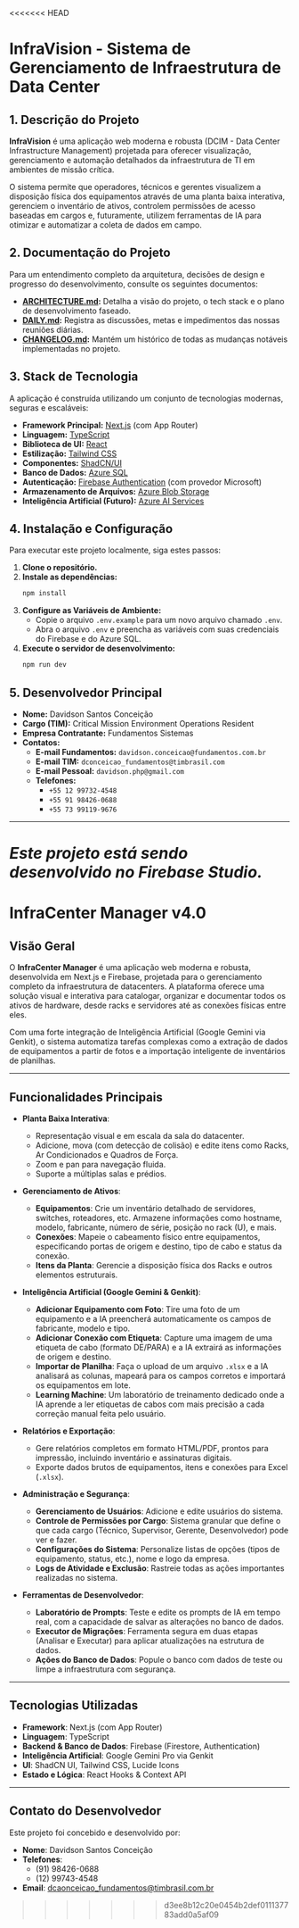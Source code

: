 <<<<<<< HEAD
# InfraVision - Sistema de Gerenciamento de Infraestrutura de Data Center

## 1. Descrição do Projeto

**InfraVision** é uma aplicação web moderna e robusta (DCIM - Data Center Infrastructure Management) projetada para oferecer visualização, gerenciamento e automação detalhados da infraestrutura de TI em ambientes de missão crítica.

O sistema permite que operadores, técnicos e gerentes visualizem a disposição física dos equipamentos através de uma planta baixa interativa, gerenciem o inventário de ativos, controlem permissões de acesso baseadas em cargos e, futuramente, utilizem ferramentas de IA para otimizar e automatizar a coleta de dados em campo.

## 2. Documentação do Projeto

Para um entendimento completo da arquitetura, decisões de design e progresso do desenvolvimento, consulte os seguintes documentos:

- **[ARCHITECTURE.md](ARCHITECTURE.md):** Detalha a visão do projeto, o tech stack e o plano de desenvolvimento faseado.
- **[DAILY.md](DAILY.md):** Registra as discussões, metas e impedimentos das nossas reuniões diárias.
- **[CHANGELOG.md](CHANGELOG.md):** Mantém um histórico de todas as mudanças notáveis implementadas no projeto.

## 3. Stack de Tecnologia

A aplicação é construída utilizando um conjunto de tecnologias modernas, seguras e escaláveis:

- **Framework Principal:** [Next.js](https://nextjs.org/) (com App Router)
- **Linguagem:** [TypeScript](https://www.typescriptlang.org/)
- **Biblioteca de UI:** [React](https://react.dev/)
- **Estilização:** [Tailwind CSS](https://tailwindcss.com/)
- **Componentes:** [ShadCN/UI](https://ui.shadcn.com/)
- **Banco de Dados:** [Azure SQL](https://azure.microsoft.com/en-us/products/azure-sql/database/)
- **Autenticação:** [Firebase Authentication](https://firebase.google.com/docs/auth) (com provedor Microsoft)
- **Armazenamento de Arquivos:** [Azure Blob Storage](https://azure.microsoft.com/en-us/products/storage/blobs)
- **Inteligência Artificial (Futuro):** [Azure AI Services](https://azure.microsoft.com/en-us/products/ai-services)

## 4. Instalação e Configuração

Para executar este projeto localmente, siga estes passos:

1.  **Clone o repositório.**
2.  **Instale as dependências:**
    ```bash
    npm install
    ```
3.  **Configure as Variáveis de Ambiente:**
    -   Copie o arquivo `.env.example` para um novo arquivo chamado `.env`.
    -   Abra o arquivo `.env` e preencha as variáveis com suas credenciais do Firebase e do Azure SQL.
4.  **Execute o servidor de desenvolvimento:**
    ```bash
    npm run dev
    ```

## 5. Desenvolvedor Principal

- **Nome:** Davidson Santos Conceição
- **Cargo (TIM):** Critical Mission Environment Operations Resident
- **Empresa Contratante:** Fundamentos Sistemas
- **Contatos:**
  - **E-mail Fundamentos:** `davidson.conceicao@fundamentos.com.br`
  - **E-mail TIM:** `dconceicao_fundamentos@timbrasil.com`
  - **E-mail Pessoal:** `davidson.php@gmail.com`
  - **Telefones:**
    - `+55 12 99732-4548`
    - `+55 91 98426-0688`
    - `+55 73 99119-9676`

---
*Este projeto está sendo desenvolvido no Firebase Studio.*
=======
# InfraCenter Manager v4.0

## Visão Geral

O **InfraCenter Manager** é uma aplicação web moderna e robusta, desenvolvida em Next.js e Firebase, projetada para o gerenciamento completo da infraestrutura de datacenters. A plataforma oferece uma solução visual e interativa para catalogar, organizar e documentar todos os ativos de hardware, desde racks e servidores até as conexões físicas entre eles.

Com uma forte integração de Inteligência Artificial (Google Gemini via Genkit), o sistema automatiza tarefas complexas como a extração de dados de equipamentos a partir de fotos e a importação inteligente de inventários de planilhas.

---

## Funcionalidades Principais

- **Planta Baixa Interativa**:
  - Representação visual e em escala da sala do datacenter.
  - Adicione, mova (com detecção de colisão) e edite itens como Racks, Ar Condicionados e Quadros de Força.
  - Zoom e pan para navegação fluida.
  - Suporte a múltiplas salas e prédios.

- **Gerenciamento de Ativos**:
  - **Equipamentos**: Crie um inventário detalhado de servidores, switches, roteadores, etc. Armazene informações como hostname, modelo, fabricante, número de série, posição no rack (U), e mais.
  - **Conexões**: Mapeie o cabeamento físico entre equipamentos, especificando portas de origem e destino, tipo de cabo e status da conexão.
  - **Itens da Planta**: Gerencie a disposição física dos Racks e outros elementos estruturais.

- **Inteligência Artificial (Google Gemini & Genkit)**:
  - **Adicionar Equipamento com Foto**: Tire uma foto de um equipamento e a IA preencherá automaticamente os campos de fabricante, modelo e tipo.
  - **Adicionar Conexão com Etiqueta**: Capture uma imagem de uma etiqueta de cabo (formato DE/PARA) e a IA extrairá as informações de origem e destino.
  - **Importar de Planilha**: Faça o upload de um arquivo `.xlsx` e a IA analisará as colunas, mapeará para os campos corretos e importará os equipamentos em lote.
  - **Learning Machine**: Um laboratório de treinamento dedicado onde a IA aprende a ler etiquetas de cabos com mais precisão a cada correção manual feita pelo usuário.

- **Relatórios e Exportação**:
  - Gere relatórios completos em formato HTML/PDF, prontos para impressão, incluindo inventário e assinaturas digitais.
  - Exporte dados brutos de equipamentos, itens e conexões para Excel (`.xlsx`).

- **Administração e Segurança**:
  - **Gerenciamento de Usuários**: Adicione e edite usuários do sistema.
  - **Controle de Permissões por Cargo**: Sistema granular que define o que cada cargo (Técnico, Supervisor, Gerente, Desenvolvedor) pode ver e fazer.
  - **Configurações do Sistema**: Personalize listas de opções (tipos de equipamento, status, etc.), nome e logo da empresa.
  - **Logs de Atividade e Exclusão**: Rastreie todas as ações importantes realizadas no sistema.

- **Ferramentas de Desenvolvedor**:
  - **Laboratório de Prompts**: Teste e edite os prompts de IA em tempo real, com a capacidade de salvar as alterações no banco de dados.
  - **Executor de Migrações**: Ferramenta segura em duas etapas (Analisar e Executar) para aplicar atualizações na estrutura de dados.
  - **Ações do Banco de Dados**: Popule o banco com dados de teste ou limpe a infraestrutura com segurança.

---

## Tecnologias Utilizadas

- **Framework**: Next.js (com App Router)
- **Linguagem**: TypeScript
- **Backend & Banco de Dados**: Firebase (Firestore, Authentication)
- **Inteligência Artificial**: Google Gemini Pro via Genkit
- **UI**: ShadCN UI, Tailwind CSS, Lucide Icons
- **Estado e Lógica**: React Hooks & Context API

---

## Contato do Desenvolvedor

Este projeto foi concebido e desenvolvido por:

- **Nome**: Davidson Santos Conceição
- **Telefones**: 
  - (91) 98426-0688
  - (12) 99743-4548
- **Email**: dcaonceicao_fundamentos@timbrasil.com.br
>>>>>>> d3ee8b12c20e0454b2def011137783add0a5af09
